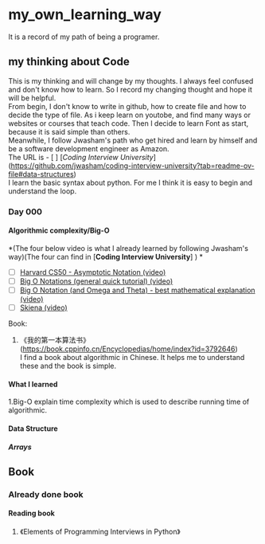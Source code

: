 # my_own_learning_way   
It is a record of my path of being a programer.     
## my thinking about Code    
This is my thinking and will change by my thoughts. I always feel confused and don't know how to learn. So I record my changing thought and hope it will be helpful.   
From begin, I don't know to write in github, how to create file and how to decide the type  of file.
As i keep learn on youtobe, and find many ways or websites or courses that teach code. Then I decide to learn Font as start, because it is said simple than others.   
Meanwhile, I follow Jwasham's path who get hired and learn by himself and be a software development engineer as Amazon.   
The URL is - [ ] [*Coding Interview University*] (https://github.com/jwasham/coding-interview-university?tab=readme-ov-file#data-structures)   
I learn the basic syntax about python. For me I think it is easy to begin and understand the loop. 

### Day 000    
#### Algorithmic complexity/Big-O
*(The four below video is what I already learned by following Jwasham's way)(The four can find in [__Coding Interview University__]  ) *
- [ ] [Harvard CS50 - Asymptotic Notation (video)](https://www.youtube.com/watch?v=iOq5kSKqeR4)
- [ ] [Big O Notations (general quick tutorial) (video)](https://www.youtube.com/watch?v=V6mKVRU1evU)
- [ ] [Big O Notation (and Omega and Theta) - best mathematical explanation (video)](https://www.youtube.com/watch?v=ei-A_wy5Yxw&index=2&list=PL1BaGV1cIH4UhkL8a9bJGG356covJ76qN)
- [ ] [Skiena (video)](https://www.youtube.com/watch?v=z1mkCe3kVUA)

Book:
1. 《我的第一本算法书》  (https://book.cppinfo.cn/Encyclopedias/home/index?id=3792646)   
I find a book about algorithmic in Chinese. It helps me to understand these and the book is simple.

#### What I learned  
1.Big-O explain time complexity which is used to describe running time of algorithmic.

#### Data Structure  
##### Arrays   

## Book   
### Already done book
#### Reading book
1. 《Elements  of  Programming  Interviews in Python》




